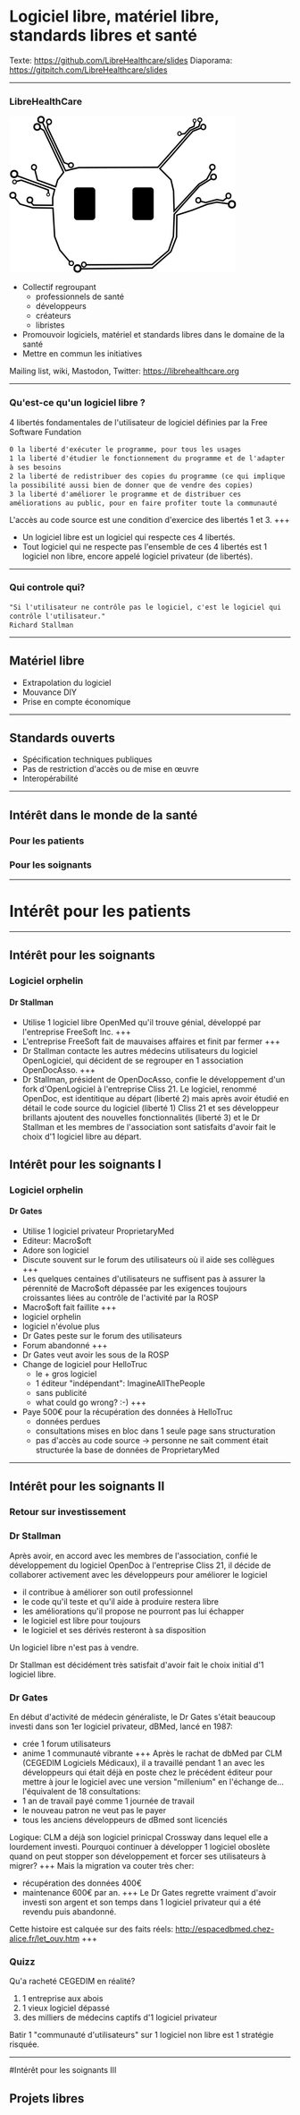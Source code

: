 # Logiciel libre, matériel libre, standards libres et santé
Texte: https://github.com/LibreHealthcare/slides
Diaporama: https://gitpitch.com/LibreHealthcare/slides

---
### LibreHealthCare
![logo](images/logo.png)

* Collectif regroupant
    * professionnels de santé
    * développeurs
    * créateurs
    * libristes
* Promouvoir logiciels, matériel et standards libres dans le domaine de la santé
* Mettre en commun les initiatives

Mailing list, wiki, Mastodon, Twitter: https://librehealthcare.org

---
### Qu'est-ce qu'un logiciel libre ?

4 libertés fondamentales de l'utilisateur de logiciel définies par la Free Software Fundation

    0 la liberté d'exécuter le programme, pour tous les usages
    1 la liberté d'étudier le fonctionnement du programme et de l'adapter à ses besoins
    2 la liberté de redistribuer des copies du programme (ce qui implique la possibilité aussi bien de donner que de vendre des copies)
    3 la liberté d'améliorer le programme et de distribuer ces améliorations au public, pour en faire profiter toute la communauté  

L'accès au code source est une condition d'exercice des libertés 1 et 3.
+++    
 * Un logiciel libre est un logiciel qui respecte ces 4 libertés.
 * Tout logiciel qui ne respecte pas l'ensemble de ces 4 libertés est 1 logiciel non libre, encore appelé logiciel privateur (de libertés).

---

### Qui controle qui?

    "Si l'utilisateur ne contrôle pas le logiciel, c'est le logiciel qui contrôle l'utilisateur."
    Richard Stallman

---
## Matériel libre

* Extrapolation du logiciel
* Mouvance DIY
* Prise en compte économique

---
## Standards ouverts

* Spécification techniques publiques
* Pas de restriction d'accès ou de mise en œuvre
* Interopérabilité

---
## Intérêt dans le monde de la santé

### Pour les patients
### Pour les soignants

---

# Intérêt pour les patients

---
## Intérêt pour les soignants
### Logiciel orphelin

#### Dr Stallman
 
* Utilise 1 logiciel libre OpenMed qu'il trouve génial, développé par l'entreprise FreeSoft Inc.
 +++
* L'entreprise FreeSoft fait de mauvaises affaires et finit par fermer
+++
* Dr Stallman contacte les autres médecins utilisateurs du logiciel OpenLogiciel, qui décident de se regrouper en 1 association OpenDocAsso.
+++
* Dr Stallman, président de OpenDocAsso, confie le développement d'un fork d'OpenLogiciel à l'entreprise Cliss 21. Le logiciel, renommé OpenDoc, est identitique au départ (liberté 2) mais après avoir étudié en détail le code source du logiciel (liberté 1) Cliss 21 et ses développeur brillants ajoutent des nouvelles fonctionnalités (liberté 3) et le Dr Stallman et les membres de l'association sont satisfaits d'avoir fait le choix d'1 logiciel libre au départ.

## Intérêt pour les soignants I
### Logiciel orphelin
#### Dr Gates

* Utilise 1 logiciel privateur ProprietaryMed
* Editeur: Macro$oft
* Adore son logiciel
* Discute souvent sur le forum des utilisateurs où il aide ses collègues
+++
* Les quelques centaines d'utilisateurs ne suffisent pas à assurer la pérennité de Macro$oft dépassée par les exigences toujours croissantes liées au contrôle de l'activité par la ROSP
* Macro$oft fait faillite
+++
* logiciel orphelin
* logiciel n'évolue plus
* Dr Gates peste sur le forum des utilisateurs
* Forum abandonné
+++
* Dr Gates veut avoir les sous de la ROSP
* Change de logiciel pour HelloTruc
  * le + gros logiciel
   * 1 éditeur "indépendant": ImagineAllThePeople
   * sans publicité
    * what could go wrong? :-)
+++    
* Paye 500€ pour la récupération des données à HelloTruc
   * données perdues
   * consultations mises en bloc dans 1 seule page sans structuration
   * pas d'accès au code source -> personne ne sait comment était structurée la base de données de ProprietaryMed

---
## Intérêt pour les soignants II
### Retour sur investissement

### Dr Stallman
Après avoir, en accord avec les membres de l'association, confié le développement du logiciel OpenDoc à l'entreprise Cliss 21, il décide de collaborer activement avec les développeurs pour améliorer le logiciel

* il contribue à améliorer son outil professionnel
* le code qu'il teste et qu'il aide à produire restera libre
* les améliorations qu'il propose ne pourront pas lui échapper
* le logiciel est libre pour toujours
* le logiciel et ses dérivés resteront à sa disposition

Un logiciel libre n'est pas à vendre.

Dr Stallman est décidément très satisfait d'avoir fait le choix initial d'1 logiciel libre.

### Dr Gates

En début d'activité de médecin généraliste, le Dr Gates s'était beaucoup investi dans son 1er logiciel privateur, dBMed, lancé en 1987:
* crée 1 forum utilisateurs
* anime 1 communauté vibrante
+++
Après le rachat de dbMed par CLM (CEGEDIM Logiciels Médicaux), il a travaillé pendant 1 an avec les développeurs qui était déjà en poste chez le précédent éditeur pour mettre à jour le logiciel avec une version "millenium" en l'échange de... l'équivalent de 18 consultations:
* 1 an de travail payé comme 1 journée de travail
* le nouveau patron ne veut pas le payer
* tous les anciens développeurs de dBmed sont licenciés

Logique: CLM a déjà son logiciel prinicpal Crossway dans lequel elle a lourdement investi. Pourquoi continuer à développer 1 logiciel oboslète quand on peut stopper son développement et forcer ses utilisateurs à migrer?
+++
Mais la migration va couter très cher:
* récupération des données 400€
* maintenance 600€ par an.
+++
Le Dr Gates regrette vraiment d'avoir investi son argent et son temps dans 1 logiciel privateur qui a été revendu puis abandonné.

Cette histoire est calquée sur des faits réels: http://espacedbmed.chez-alice.fr/let_ouv.htm
+++
### Quizz
Qu'a racheté CEGEDIM en réalité?

1. 1 entreprise aux abois
2. 1 vieux logiciel dépassé
3. des milliers de médecins captifs d'1 logiciel privateur

Batir 1 "communauté d'utilisateurs" sur 1 logiciel non libre est 1 stratégie risquée.

---

#Intérêt pour les soignants III

## Projets libres
